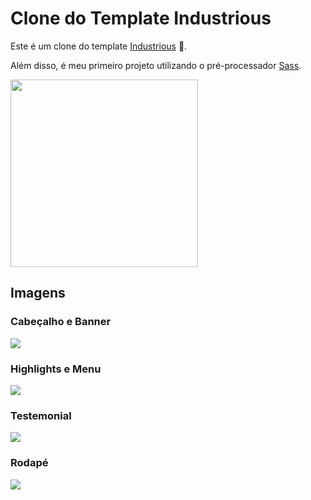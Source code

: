 # Clone do Template Industrious

Este é um clone do template [Industrious](https://templated.co/industrious) :rocket:.

Além disso, é meu primeiro projeto utilizando o pré-processador [Sass](https://sass-lang.com/).

<a href="https://sass-lang.com/" ><img src="https://miro.medium.com/max/3000/1*FeiTcE7xAIKhNrRa-2_oiQ.png" width=300 ></a>

## Imagens

### Cabeçalho e Banner

<img src="https://user-images.githubusercontent.com/59753526/102692065-b5527000-41ef-11eb-9d78-2315a4297069.png" >

### Highlights e Menu

<img src="https://user-images.githubusercontent.com/59753526/102692158-46c1e200-41f0-11eb-80f2-b2ae6cb69aad.png">

### Testemonial

<img src="https://user-images.githubusercontent.com/59753526/102692201-9e604d80-41f0-11eb-98bb-900f2d049593.png">

### Rodapé

<img src="https://user-images.githubusercontent.com/59753526/102692253-e8493380-41f0-11eb-8b3e-759321b93f66.png">


